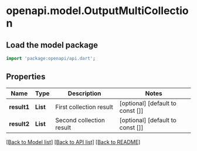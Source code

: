 # openapi.model.OutputMultiCollection

## Load the model package
```dart
import 'package:openapi/api.dart';
```

## Properties
Name | Type | Description | Notes
------------ | ------------- | ------------- | -------------
**result1** | **List<String>** | First collection result | [optional] [default to const []]
**result2** | **List<String>** | Second collection result | [optional] [default to const []]

[[Back to Model list]](../README.md#documentation-for-models) [[Back to API list]](../README.md#documentation-for-api-endpoints) [[Back to README]](../README.md)


